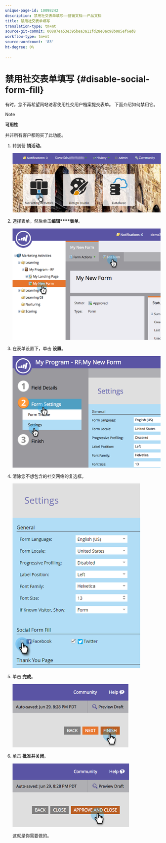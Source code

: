 ```yaml
---
unique-page-id: 10098242
description: 禁用社交表单填写——营销文档——产品文档
title: 禁用社交表单填写
translation-type: tm+mt
source-git-commit: 00887ea53e395bea3a11fd28e0ac98b085ef6ed8
workflow-type: tm+mt
source-wordcount: '83'
ht-degree: 0%

---
```



# 禁用社交表单填写 {#disable-social-form-fill}

有时，您不再希望网站访客使用社交用户档案提交表单。 下面介绍如何禁用它。

>[!NOTE]
>
>**可用性**
>
>并非所有客户都购买了此功能。

1. 转到营 **销活动**。

   ![](assets/login-marketing-activities-10.png)

1. 选择表单，然后单击**编辑****表单**。

   ![](assets/image2014-9-15-16-3a35-3a54.png)

1. 在表单设置下，单击 **设置**。

   ![](assets/image2014-9-15-16-3a36-3a4.png)

1. 清除您不想包含的社交网络的复选框。

   ![](assets/image2016-4-28-16-3a49-3a23.png)

1. 单击 **完成**。

   ![](assets/image2014-9-15-16-3a36-3a26.png)

1. 单击 **批准并关闭**。

   ![](assets/image2014-9-15-16-3a36-3a33.png)

   这就是你需要做的。

